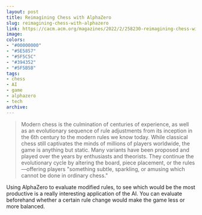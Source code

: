 ```yaml
---
layout: post
title: Reimagining Chess with AlphaZero
slug: reimagining-chess-with-alphazero
link: https://cacm.acm.org/magazines/2022/2/258230-reimagining-chess-with-alphazero/fulltext
image:
colors:
- "#00000000"
- "#5E5857"
- "#5F5C5C"
- "#394352"
- "#5F5B5B"
tags:
- chess
- AI
- game
- alphazero
- tech
archive:
---
```


> Modern chess is the culmination of centuries of experience, as well as an evolutionary sequence of rule adjustments from its inception in the 6th century to the modern rules we know today. While classical chess still captivates the minds of millions of players worldwide, the game is anything but static. Many variants have been proposed and played over the years by enthusiasts and theorists. They continue the evolutionary cycle by altering the board, piece placement, or the rules—offering players "something subtle, sparkling, or amusing which cannot be done in ordinary chess."

Using AlphaZero to evaluate modified rules, to see which would be the most productive is a really interesting application of the AI. You can evaluate beforehand whether a certain rule change would make the game less or more balanced.
